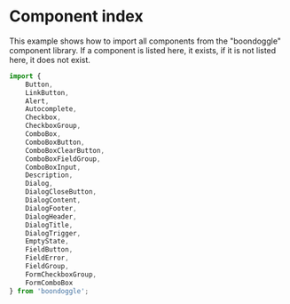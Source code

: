 # Component index

This example shows how to import all components from the "boondoggle" component library. If a component is listed here, it exists, if it is not listed here, it does not exist.

```typescript
import {
	Button,
	LinkButton,
	Alert,
	Autocomplete,
	Checkbox,
	CheckboxGroup,
	ComboBox,
	ComboBoxButton,
	ComboBoxClearButton,
	ComboBoxFieldGroup,
	ComboBoxInput,
	Description,
	Dialog,
	DialogCloseButton,
	DialogContent,
	DialogFooter,
	DialogHeader,
	DialogTitle,
	DialogTrigger,
	EmptyState,
	FieldButton,
	FieldError,
	FieldGroup,
	FormCheckboxGroup,
	FormComboBox
} from 'boondoggle';
```

